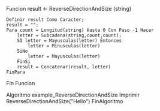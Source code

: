 Funcion result <- ReverseDirectionAndSize (string)

	Definir result Como Caracter;
	result = "";
	Para count = Longitud(string) Hasta 0 Con Paso -1 Hacer
		letter = Subcadena(string,count,count);
		SI letter = Mayusculas(letter) Entonces
			letter = Minusculas(letter)
		SiNo
			letter = Mayusculas(letter)
		FinSi
		result = Concatenar(result, letter)
	FinPara
Fin Funcion

Algoritmo example_ReverseDirectionAndSize
	Imprimir ReverseDirectionAndSize("Hello")
FinAlgoritmo

